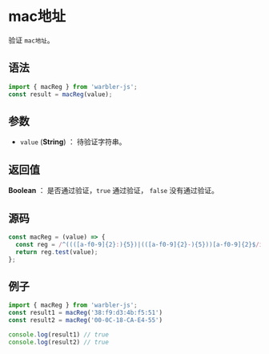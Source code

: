 <!--
 * @Author: 一尾流莺
 * @Description:mac地址
 * @Date: 2021-09-13 18:18:23
 * @LastEditTime: 2021-10-14 09:48:35
 * @FilePath: \warblerjs-guide\docs\guide\form\macReg.md
-->

# mac地址

验证 `mac地址`。

## 语法

```js
import { macReg } from 'warbler-js';
const result = macReg(value);
```

## 参数

- `value` (**String**) ： 待验证字符串。

## 返回值

**Boolean** ： 是否通过验证，`true` 通过验证， `false` 没有通过验证。

## 源码

```js
const macReg = (value) => {
  const reg = /^((([a-f0-9]{2}:){5})|(([a-f0-9]{2}-){5}))[a-f0-9]{2}$/i;
  return reg.test(value);
};
```

## 例子

```js
import { macReg } from 'warbler-js';
const result1 = macReg('38:f9:d3:4b:f5:51')
const result2 = macReg('00-0C-18-CA-E4-55')

console.log(result1) // true
console.log(result2) // true
```
